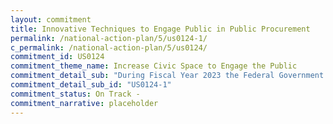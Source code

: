 ```yaml
---
layout: commitment
title: Innovative Techniques to Engage Public in Public Procurement
permalink: /national-action-plan/5/us0124-1/
c_permalink: /national-action-plan/5/us0124/
commitment_id: US0124
commitment_theme_name: Increase Civic Space to Engage the Public
commitment_detail_sub: "During Fiscal Year 2023 the Federal Government commits to continuing to use open innovation techniques and crowd- sourcing tools to foster meaningful dialogue with individuals and organizations with expertise and interest in Federal procurement matters."
commitment_detail_sub_id: "US0124-1"
commitment_status: On Track -
commitment_narrative: placeholder
---
```


